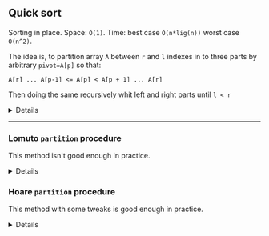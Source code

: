 ## Quick sort

Sorting in place. Space: `O(1)`. Time: best case `O(n*lig(n))` worst case `O(n^2)`.

The idea is, to partition array `A` between `r` and `l` indexes
in to three parts by arbitrary `pivot=A[p]` so that:

    A[r] ... A[p-1] <= A[p] < A[p + 1] ... A[r]

Then doing the same recursively whit left and right parts until `l < r`


<details>

```go
func qsort(in: []int, lIdx, rIdx int) {
  if lIdx < rIdx {
    pivotIdx := partion(in, lIdx, rIdx)

    qsort(lIdx, pivotIdx - 1)
    qsort(in, pivotIdx + 1, rIdx)
  }
}
```

</details>

---

### Lomuto `partition` procedure

This method isn't good enough in practice.

<details>

Take `pivot=A[rIdx]`. Iterate `A` with `i` and `j`, `i` goes forward and looking
`A[i] <= pivot`, `j` follows `i` and keeps track of last element of right part.
So between `i` and `j` all elements are greater than `pivot`. When `i` finds
element we can swap `A[i]` with `A[j+1]` and move forward `j++`. After all
`j` will point to last element in right part. All we need to swap `pivode's` `lIdx`
with `j + 1`, it's place for `pivot`, and return `j + 1`.

```go
func partition(a []int, rIdx, lIdx int) int {
  pivot := a[lIdx]
  j := rIdx - 1 // Out of array

  for i = rIdx; i < rIdx; i++ {
    if a[i] <= pivot {
      swap(a, j + 1, i)
      j += 1
    }
  }
  // We were itereting i till (lIdx - 1) here we place pivot to right position
  swap(a, j + 1, lIdx)
  // And return index of pivot
  return j + 1
}
```

</details>


### Hoare `partition` procedure

This method with some tweaks is good enough in practice.

<details>

Take `pivot = A[(lIxd + rIdx) / 2]` (here is place for tweaks).
Iterate `A` with `i` from left to right
and `j` from right to left. When meet `A[i] > pivot` and `A[j] < pivot` do
`swap(A, i, j)` and move `i++`, `j--`. Do it until `i < j` then return `j`

```go
func partition(a []int, lIdx, rIdx int) int {
  pivot := a[(lIdx + rIdx) / 2]
  i := rIdx
  j := lIdx

  while true {
    // Seek left to right for grater than pivot
    while a[i] < pivot { i++ }
    // Seek right to left for smaler than pivot
    while a[j] > pivot { j-- }

    if (i >= j) { return j }

    swap(a, i, j)

    i++
    j--
  }

  return j
}
```

</details>
